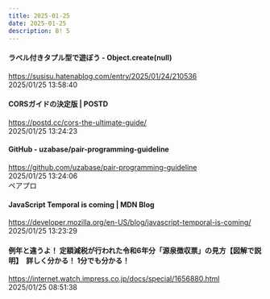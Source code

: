 ```yaml
---
title: 2025-01-25
date: 2025-01-25
description: B! 5
---
```


#### ラベル付きタプル型で遊ぼう - Object.create(null)
https://susisu.hatenablog.com/entry/2025/01/24/210536<br>
2025/01/25 13:58:40<br>


#### CORSガイドの決定版 | POSTD
https://postd.cc/cors-the-ultimate-guide/<br>
2025/01/25 13:24:23<br>


#### GitHub - uzabase/pair-programming-guideline
https://github.com/uzabase/pair-programming-guideline<br>
2025/01/25 13:24:06<br>
ペアプロ


#### JavaScript Temporal is coming | MDN Blog
https://developer.mozilla.org/en-US/blog/javascript-temporal-is-coming/<br>
2025/01/25 13:23:29<br>


#### 例年と違うよ！ 定額減税が行われた令和6年分「源泉徴収票」の見方【図解で説明】　詳しく分かる！ 1分でも分かる！
https://internet.watch.impress.co.jp/docs/special/1656880.html<br>
2025/01/25 08:51:38<br>


